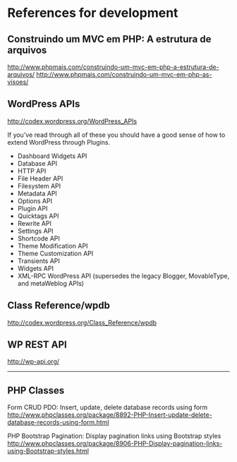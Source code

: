 References for development
==========================

## Construindo um MVC em PHP: A estrutura de arquivos

http://www.phpmais.com/construindo-um-mvc-em-php-a-estrutura-de-arquivos/
http://www.phpmais.com/construindo-um-mvc-em-php-as-visoes/


## WordPress APIs

http://codex.wordpress.org/WordPress_APIs

If you've read through all of these you should have a good sense of how to extend WordPress through Plugins.

* Dashboard Widgets API
* Database API
* HTTP API
* File Header API
* Filesystem API
* Metadata API
* Options API
* Plugin API
* Quicktags API
* Rewrite API
* Settings API
* Shortcode API
* Theme Modification API
* Theme Customization API
* Transients API
* Widgets API
* XML-RPC WordPress API (supersedes the legacy Blogger, MovableType, and metaWeblog APIs)


## Class Reference/wpdb

http://codex.wordpress.org/Class_Reference/wpdb


## WP REST API

http://wp-api.org/

------

## PHP Classes

Form CRUD PDO: Insert, update, delete database records using form
http://www.phpclasses.org/package/8892-PHP-Insert-update-delete-database-records-using-form.html

PHP Bootstrap Pagination: Display pagination links using Bootstrap styles
http://www.phpclasses.org/package/8906-PHP-Display-pagination-links-using-Bootstrap-styles.html

